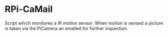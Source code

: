 # RPi-CaMail
Script which monitores a IR motion sensor. When motion is sensed a picture is taken via the PiCamera an emailed for further inspection.

